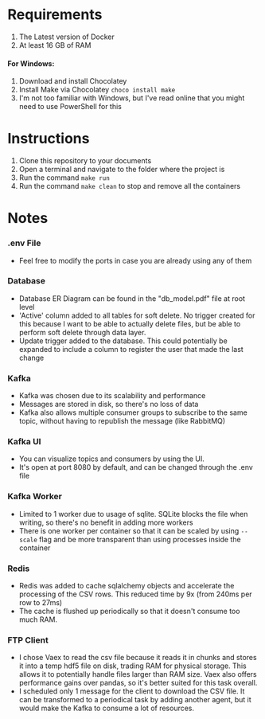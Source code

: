 # Requirements
1. The Latest version of Docker
1. At least 16 GB of RAM

#### For Windows:
1. Download and install Chocolatey
1. Install Make via Chocolatey `choco install make`
1. I'm not too familiar with Windows, but I've read online that you might need to use PowerShell for this

# Instructions
1. Clone this repository to your documents
1. Open a terminal and navigate to the folder where the project is
1. Run the command `make run`
1. Run the command `make clean` to stop and remove all the containers

# Notes

### .env File
- Feel free to modify the ports in case you are already using any of them

### Database
- Database ER Diagram can be found in the "db_model.pdf" file at root level
- 'Active' column added to all tables for soft delete. No trigger created for this because I want to be able to actually 
  delete files, but be able to perform soft delete through data layer.
- Update trigger added to the database. This could potentially be expanded to include a column to register the user that
made the last change

### Kafka
- Kafka was chosen due to its scalability and performance
- Messages are stored in disk, so there's no loss of data
- Kafka also allows multiple consumer groups to subscribe to the same topic, without having to republish the message
  (like RabbitMQ)
  
### Kafka UI
- You can visualize topics and consumers by using the UI. 
- It's open at port 8080 by default, and can be changed through the .env file

### Kafka Worker
- Limited to 1 worker due to usage of sqlite. SQLite blocks the file when writing, so there's no benefit in adding more
  workers
- There is one worker per container so that it can be scaled by using `--scale` flag and be more transparent than using 
  processes inside the container
  
### Redis
- Redis was added to cache sqlalchemy objects and accelerate the processing of the CSV rows. This reduced time by 9x 
  (from 240ms per row to 27ms)
- The cache is flushed up periodically so that it doesn't consume too much RAM.

### FTP Client
- I chose Vaex to read the csv file because it reads it in chunks and stores it into a temp hdf5 file on disk, trading
  RAM for physical storage. This allows it to potentially handle files larger than RAM size. Vaex also offers performance 
  gains over pandas, so it's better suited for this task overall. 
- I scheduled only 1 message for the client to download the CSV file. It can be transformed to a periodical task by adding 
  another agent, but it would make the Kafka to consume a lot of resources.
